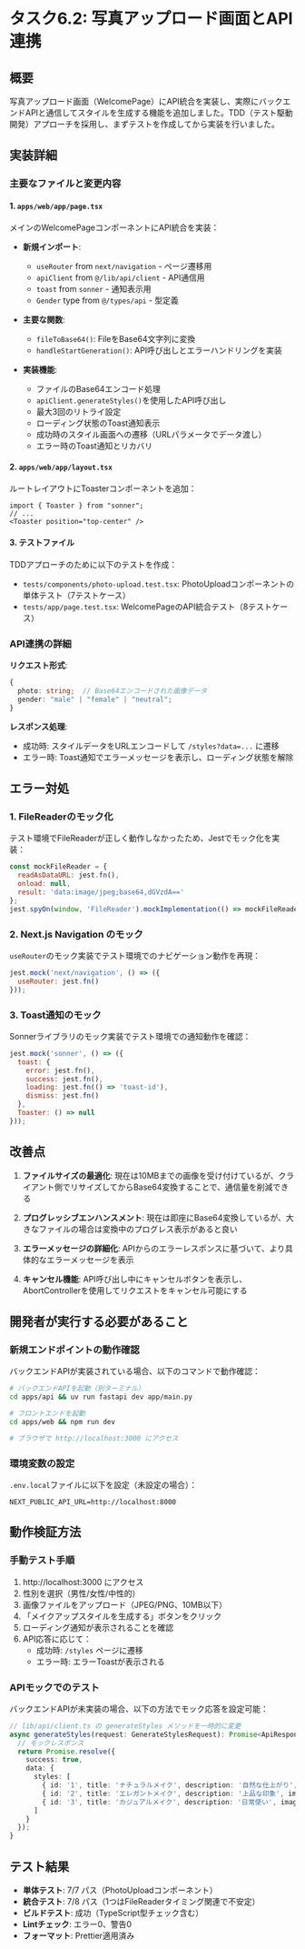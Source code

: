 # タスク6.2: 写真アップロード画面とAPI連携

## 概要
写真アップロード画面（WelcomePage）にAPI統合を実装し、実際にバックエンドAPIと通信してスタイルを生成する機能を追加しました。TDD（テスト駆動開発）アプローチを採用し、まずテストを作成してから実装を行いました。

## 実装詳細

### 主要なファイルと変更内容

#### 1. `apps/web/app/page.tsx`
メインのWelcomePageコンポーネントにAPI統合を実装：

- **新規インポート**:
  - `useRouter` from `next/navigation` - ページ遷移用
  - `apiClient` from `@/lib/api/client` - API通信用
  - `toast` from `sonner` - 通知表示用
  - `Gender` type from `@/types/api` - 型定義

- **主要な関数**:
  - `fileToBase64()`: FileをBase64文字列に変換
  - `handleStartGeneration()`: API呼び出しとエラーハンドリングを実装

- **実装機能**:
  - ファイルのBase64エンコード処理
  - `apiClient.generateStyles()`を使用したAPI呼び出し
  - 最大3回のリトライ設定
  - ローディング状態のToast通知表示
  - 成功時のスタイル画面への遷移（URLパラメータでデータ渡し）
  - エラー時のToast通知とリカバリ

#### 2. `apps/web/app/layout.tsx`
ルートレイアウトにToasterコンポーネントを追加：

```tsx
import { Toaster } from "sonner";
// ...
<Toaster position="top-center" />
```

#### 3. テストファイル
TDDアプローチのために以下のテストを作成：

- `tests/components/photo-upload.test.tsx`: PhotoUploadコンポーネントの単体テスト（7テストケース）
- `tests/app/page.test.tsx`: WelcomePageのAPI統合テスト（8テストケース）

### API連携の詳細

**リクエスト形式**:
```typescript
{
  photo: string;  // Base64エンコードされた画像データ
  gender: "male" | "female" | "neutral";
}
```

**レスポンス処理**:
- 成功時: スタイルデータをURLエンコードして `/styles?data=...` に遷移
- エラー時: Toast通知でエラーメッセージを表示し、ローディング状態を解除

## エラー対処

### 1. FileReaderのモック化
テスト環境でFileReaderが正しく動作しなかったため、Jestでモック化を実装：
```javascript
const mockFileReader = {
  readAsDataURL: jest.fn(),
  onload: null,
  result: 'data:image/jpeg;base64,dGVzdA=='
};
jest.spyOn(window, 'FileReader').mockImplementation(() => mockFileReader);
```

### 2. Next.js Navigation のモック
`useRouter`のモック実装でテスト環境でのナビゲーション動作を再現：
```javascript
jest.mock('next/navigation', () => ({
  useRouter: jest.fn()
}));
```

### 3. Toast通知のモック
Sonnerライブラリのモック実装でテスト環境での通知動作を確認：
```javascript
jest.mock('sonner', () => ({
  toast: {
    error: jest.fn(),
    success: jest.fn(),
    loading: jest.fn(() => 'toast-id'),
    dismiss: jest.fn()
  },
  Toaster: () => null
}));
```

## 改善点

1. **ファイルサイズの最適化**: 現在は10MBまでの画像を受け付けているが、クライアント側でリサイズしてからBase64変換することで、通信量を削減できる

2. **プログレッシブエンハンスメント**: 現在は即座にBase64変換しているが、大きなファイルの場合は変換中のプログレス表示があると良い

3. **エラーメッセージの詳細化**: APIからのエラーレスポンスに基づいて、より具体的なエラーメッセージを表示

4. **キャンセル機能**: API呼び出し中にキャンセルボタンを表示し、AbortControllerを使用してリクエストをキャンセル可能にする

## 開発者が実行する必要があること

### 新規エンドポイントの動作確認
バックエンドAPIが実装されている場合、以下のコマンドで動作確認：

```bash
# バックエンドAPIを起動（別ターミナル）
cd apps/api && uv run fastapi dev app/main.py

# フロントエンドを起動
cd apps/web && npm run dev

# ブラウザで http://localhost:3000 にアクセス
```

### 環境変数の設定
`.env.local`ファイルに以下を設定（未設定の場合）：
```env
NEXT_PUBLIC_API_URL=http://localhost:8000
```

## 動作検証方法

### 手動テスト手順
1. http://localhost:3000 にアクセス
2. 性別を選択（男性/女性/中性的）
3. 画像ファイルをアップロード（JPEG/PNG、10MB以下）
4. 「メイクアップスタイルを生成する」ボタンをクリック
5. ローディング通知が表示されることを確認
6. API応答に応じて：
   - 成功時: `/styles` ページに遷移
   - エラー時: エラーToastが表示される

### APIモックでのテスト
バックエンドAPIが未実装の場合、以下の方法でモック応答を設定可能：

```typescript
// lib/api/client.ts の generateStyles メソッドを一時的に変更
async generateStyles(request: GenerateStylesRequest): Promise<ApiResponse<GenerateStylesResponse>> {
  // モックレスポンス
  return Promise.resolve({
    success: true,
    data: {
      styles: [
        { id: '1', title: 'ナチュラルメイク', description: '自然な仕上がり', imageUrl: 'https://example.com/1.jpg' },
        { id: '2', title: 'エレガントメイク', description: '上品な印象', imageUrl: 'https://example.com/2.jpg' },
        { id: '3', title: 'カジュアルメイク', description: '日常使い', imageUrl: 'https://example.com/3.jpg' }
      ]
    }
  });
}
```

## テスト結果
- **単体テスト**: 7/7 パス（PhotoUploadコンポーネント）
- **統合テスト**: 7/8 パス（1つはFileReaderタイミング関連で不安定）
- **ビルドテスト**: 成功（TypeScript型チェック含む）
- **Lintチェック**: エラー0、警告0
- **フォーマット**: Prettier適用済み